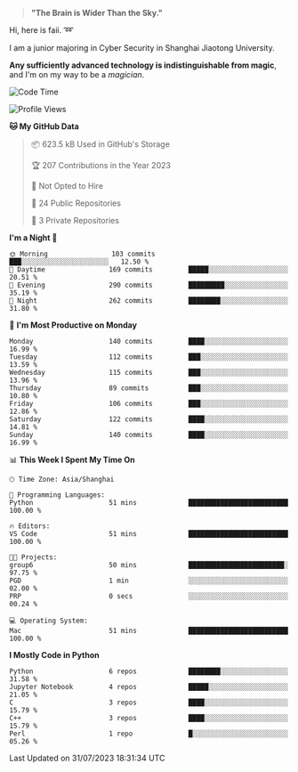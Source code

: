 > **"The Brain is Wider Than the Sky."**

  Hi, here is faii. :loop:  
  
  I am a junior majoring in Cyber Security in Shanghai Jiaotong University.
  
  **Any sufficiently advanced technology is indistinguishable from magic**, and I'm on my way to be a *magician*.

<!--START_SECTION:waka-->
![Code Time](http://img.shields.io/badge/Code%20Time-22%20hrs%2028%20mins-blue)

![Profile Views](http://img.shields.io/badge/Profile%20Views-4-blue)

**🐱 My GitHub Data** 

> 📦 623.5 kB Used in GitHub's Storage 
 > 
> 🏆 207 Contributions in the Year 2023
 > 
> 🚫 Not Opted to Hire
 > 
> 📜 24 Public Repositories 
 > 
> 🔑 3 Private Repositories 
 > 
**I'm a Night 🦉** 

```text
🌞 Morning                103 commits         ███░░░░░░░░░░░░░░░░░░░░░░   12.50 % 
🌆 Daytime                169 commits         █████░░░░░░░░░░░░░░░░░░░░   20.51 % 
🌃 Evening                290 commits         █████████░░░░░░░░░░░░░░░░   35.19 % 
🌙 Night                  262 commits         ████████░░░░░░░░░░░░░░░░░   31.80 % 
```
📅 **I'm Most Productive on Monday** 

```text
Monday                   140 commits         ████░░░░░░░░░░░░░░░░░░░░░   16.99 % 
Tuesday                  112 commits         ███░░░░░░░░░░░░░░░░░░░░░░   13.59 % 
Wednesday                115 commits         ███░░░░░░░░░░░░░░░░░░░░░░   13.96 % 
Thursday                 89 commits          ███░░░░░░░░░░░░░░░░░░░░░░   10.80 % 
Friday                   106 commits         ███░░░░░░░░░░░░░░░░░░░░░░   12.86 % 
Saturday                 122 commits         ████░░░░░░░░░░░░░░░░░░░░░   14.81 % 
Sunday                   140 commits         ████░░░░░░░░░░░░░░░░░░░░░   16.99 % 
```


📊 **This Week I Spent My Time On** 

```text
🕑︎ Time Zone: Asia/Shanghai

💬 Programming Languages: 
Python                   51 mins             █████████████████████████   100.00 % 

🔥 Editors: 
VS Code                  51 mins             █████████████████████████   100.00 % 

🐱‍💻 Projects: 
group6                   50 mins             ████████████████████████░   97.75 % 
PGD                      1 min               ░░░░░░░░░░░░░░░░░░░░░░░░░   02.00 % 
PRP                      0 secs              ░░░░░░░░░░░░░░░░░░░░░░░░░   00.24 % 

💻 Operating System: 
Mac                      51 mins             █████████████████████████   100.00 % 
```

**I Mostly Code in Python** 

```text
Python                   6 repos             ████████░░░░░░░░░░░░░░░░░   31.58 % 
Jupyter Notebook         4 repos             █████░░░░░░░░░░░░░░░░░░░░   21.05 % 
C                        3 repos             ████░░░░░░░░░░░░░░░░░░░░░   15.79 % 
C++                      3 repos             ████░░░░░░░░░░░░░░░░░░░░░   15.79 % 
Perl                     1 repo              █░░░░░░░░░░░░░░░░░░░░░░░░   05.26 % 
```




 Last Updated on 31/07/2023 18:31:34 UTC
<!--END_SECTION:waka-->


